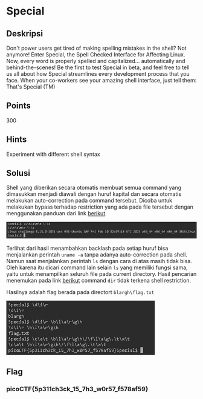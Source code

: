 # Special

## Deskripsi
Don't power users get tired of making spelling mistakes in the shell? 
Not anymore! Enter Special, the Spell Checked Interface for Affecting Linux. 
Now, every word is properly spelled and capitalized... automatically and behind-the-scenes! 
Be the first to test Special in beta, and feel free to tell us all about how Special streamlines every development process that you face. 
When your co-workers see your amazing shell interface, just tell them: That's Special (TM)

## Points
300

## Hints
Experiment with different shell syntax

## Solusi
Shell yang diberikan secara otomatis membuat semua command yang dimasukkan menjadi diawali dengan huruf kapital dan secara otomatis melakukan auto-correction pada command tersebut.
Dicoba untuk melakukan bypass terhadap restriction yang ada pada file tersebut dengan menggunakan panduan dari link [berikut](https://book.hacktricks.xyz/linux-hardening/bypass-bash-restrictions).

![Run command uname -a with backlashes](./1-Special.png)

Terlihat dari hasil menambahkan backlash pada setiap huruf bisa menjalankan perintah `uname -a` tanpa adanya auto-correction pada shell.
Namun saat menjalankan perintah `ls` dengan cara di atas masih tidak bisa. Oleh karena itu dicari command lain selain `ls` yang memiliki fungsi sama, yaitu untuk menampilkan seluruh file pada current directory.
Hasil pencarian menemukan pada link [berikut](https://ubunlog.com/en/alternativas-al-comando-ls/) command `dir` tidak terkena shell restriction.

Hasilnya adalah flag berada pada directort `blargh\flag.txt`

![Flag found](./2-Special.png)

## Flag
### picoCTF{5p311ch3ck_15_7h3_w0r57_f578af59}
